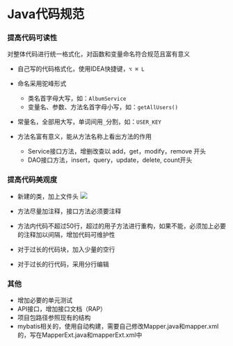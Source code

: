 # Java代码规范
### 提高代码可读性
对整体代码进行统一格式化，对函数和变量命名符合规范且富有意义

* 自己写的代码格式化，使用IDEA快捷键，`⌥ ⌘ L`
* 命名采用驼峰形式 
	* 类名首字母大写，如：`AlbumService`
	* 变量名、参数、方法名首字母小写，如：`getAllUsers()`
	
* 常量名，全部用大写，单词间用`_`分割，如：`USER_KEY`
* 方法名富有意义，能从方法名称上看出方法的作用
	* Service接口方法，增删改查以 add，get，modify，remove 开头
	* DAO接口方法，insert，query，update，delete, count开头
	
### 提高代码美观度

* 新建的类，加上文件头
![](/Users/penglai/Documents/ADD35D23-E686-4F08-90F3-83DA2EF299E9.png)

* 方法尽量加注释，接口方法必须要注释
* 方法内代码不超过50行，超过的用子方法进行重构，如果不能，必须加上必要的注释加以间隔，增加代码可维护性
* 对于过长的代码块，加入少量的空行
* 对于过长的行代码，采用分行编辑

### 其他

* 增加必要的单元测试
* API接口，增加接口文档（RAP）
* 项目包路径参照现有的结构
* mybatis相关的，使用自动构建，需要自己修改Mapper.java和mapper.xml的，写在MapperExt.java和mapperExt.xml中
	
	



